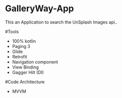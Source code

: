 # GalleryWay-App
This an Application to search the UnSplash Images api..

#Tools
- 100% kotlin
- Paging 3
- Glide
- Retrofit
- Navigation component
- View Binding
- Gagger Hilt (DI)

#Code Architecture
- MVVM
